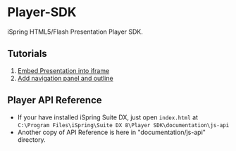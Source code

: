 # Player-SDK

iSpring HTML5/Flash Presentation Player SDK.

## Tutorials

1. [Embed Presentation into iframe](guides/player-sdk-intro.md)
2. [Add navigation panel and outline](player-navigation-panel.md)
<!--- 3. [Collect and process views statistics](guides/collecting-stats.md) -->
<!--- 4. [Branding your player](guides/branding-player.md) -->

## Player API Reference

- If your have installed iSpring Suite DX, just open `index.html` at `C:\Program Files\iSpring\Suite DX 8\Player SDK\documentation\js-api`
- Another copy of API Reference is here in "documentation/js-api" directory.